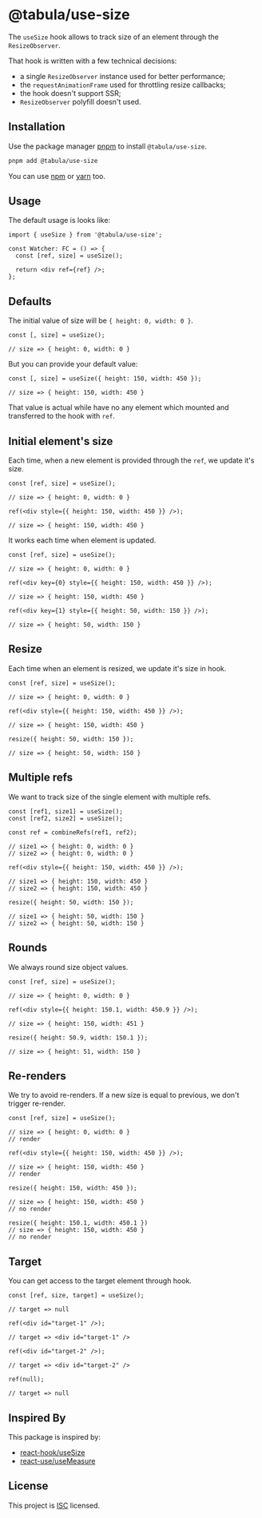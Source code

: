 # @tabula/use-size

The `useSize` hook allows to track size of an element through the `ResizeObserver`.

That hook is written with a few technical decisions:

- a single `ResizeObserver` instance used for better performance;
- the `requestAnimationFrame` used for throttling resize callbacks;
- the hook doesn't support SSR;
- `ResizeObserver` polyfill doesn't used.

## Installation

Use the package manager [pnpm](https://pnpm.io) to install `@tabula/use-size`.

```bash
pnpm add @tabula/use-size
```

You can use [npm](https://npmjs.com) or [yarn](https://yarnpkg.com) too.

## Usage

The default usage is looks like:

```tsx
import { useSize } from '@tabula/use-size';

const Watcher: FC = () => {
  const [ref, size] = useSize();

  return <div ref={ref} />;
};
```

## Defaults

The initial value of size will be `{ height: 0, width: 0 }`.

```tsx
const [, size] = useSize();

// size => { height: 0, width: 0 }
```

But you can provide your default value:

```tsx
const [, size] = useSize({ height: 150, width: 450 });

// size => { height: 150, width: 450 }
```

That value is actual while have no any element which mounted and transferred to the hook with `ref`.

## Initial element's size

Each time, when a new element is provided through the `ref`, we update it's size.

```tsx
const [ref, size] = useSize();

// size => { height: 0, width: 0 }

ref(<div style={{ height: 150, width: 450 }} />);

// size => { height: 150, width: 450 }
```

It works each time when element is updated.

```tsx
const [ref, size] = useSize();

// size => { height: 0, width: 0 }

ref(<div key={0} style={{ height: 150, width: 450 }} />);

// size => { height: 150, width: 450 }

ref(<div key={1} style={{ height: 50, width: 150 }} />);

// size => { height: 50, width: 150 }
```

## Resize

Each time when an element is resized, we update it's size in hook.

```tsx
const [ref, size] = useSize();

// size => { height: 0, width: 0 }

ref(<div style={{ height: 150, width: 450 }} />);

// size => { height: 150, width: 450 }

resize({ height: 50, width: 150 });

// size => { height: 50, width: 150 }
```

## Multiple refs

We want to track size of the single element with multiple refs.

```tsx
const [ref1, size1] = useSize();
const [ref2, size2] = useSize();

const ref = combineRefs(ref1, ref2);

// size1 => { height: 0, width: 0 }
// size2 => { height: 0, width: 0 }

ref(<div style={{ height: 150, width: 450 }} />);

// size1 => { height: 150, width: 450 }
// size2 => { height: 150, width: 450 }

resize({ height: 50, width: 150 });

// size1 => { height: 50, width: 150 }
// size2 => { height: 50, width: 150 }
```

## Rounds

We always round size object values.

```tsx
const [ref, size] = useSize();

// size => { height: 0, width: 0 }

ref(<div style={{ height: 150.1, width: 450.9 }} />);

// size => { height: 150, width: 451 }

resize({ height: 50.9, width: 150.1 });

// size => { height: 51, width: 150 }
```

## Re-renders

We try to avoid re-renders. If a new size is equal to previous, we don't trigger re-render.

```tsx
const [ref, size] = useSize();

// size => { height: 0, width: 0 }
// render

ref(<div style={{ height: 150, width: 450 }} />);

// size => { height: 150, width: 450 }
// render

resize({ height: 150, width: 450 });

// size => { height: 150, width: 450 }
// no render

resize({ height: 150.1, width: 450.1 })
// size => { height: 150, width: 450 }
// no render
```

## Target

You can get access to the target element through hook.

```tsx
const [ref, size, target] = useSize();

// target => null

ref(<div id="target-1" />);

// target => <div id="target-1" />

ref(<div id="target-2" />);

// target => <div id="target-2" />

ref(null);

// target => null
```

## Inspired By

This package is inspired by:

- [react-hook/useSize](https://github.com/jaredLunde/react-hook/)
- [react-use/useMeasure](https://github.com/streamich/react-use/)

## License

This project is [ISC](https://choosealicense.com/licenses/isc/) licensed.
